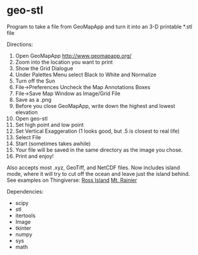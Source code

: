 geo-stl
=======

Program to take a file from GeoMapApp and turn it into an 3-D printable *.stl file

Directions: 
 1. Open GeoMapApp http://www.geomapapp.org/
 2. Zoom into the location you want to print
 3. Show the Grid Dialogue
 4. Under Palettes Menu select Black to White and Normalize
 5. Turn off the Sun
 6. File->Preferences Uncheck the Map Annotations Boxes
 7. File->Save Map Window as Image/Grid File
 8. Save as a .png
 9. Before you close GeoMapApp, write down the highest and lowest elevation
 10. Open geo-stl
 11. Set high point and low point
 12. Set Vertical Exaggeration (1 looks good, but .5 is closest to real life)
 13. Select File
 14. Start (sometimes takes awhile)
 15. Your file will be saved in the same directory as the image you chose. 
 16. Print and enjoy!

Also accepts most .xyz, GeoTiff, and NetCDF files.
Now includes island mode, where it will try to cut off the ocean and leave just the island behind. 
See examples on Thingiverse: 
[Ross Island](https://www.thingiverse.com/thing:5377535)
[Mt. Rainier](https://www.thingiverse.com/thing:240946)

Dependencies:
 - scipy
 - stl
 - itertools
 - Image
 - tkinter
 - numpy
 - sys
 - math

